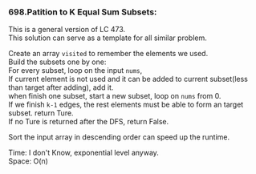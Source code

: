 ### 698.Patition to K Equal Sum Subsets:
This is a general version of LC 473.  
This solution can serve as a template for all similar problem.  
  
Create an array `visited` to remember the elements we used.  
Build the subsets one by one:  
For every subset, loop on the input `nums`,  
If current element is not used and it can be added to current subset(less than target after adding), add it.  
when finish one subset, start a new subset, loop on `nums` from 0.  
If we finish `k-1` edges, the rest elements must be able to form an target subset. return Ture.  
If no Ture is returned after the DFS, return False.  
  
Sort the input array in descending order can speed up the runtime.  

Time: I don't Know, exponential level anyway.  
Space: O(n)
